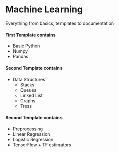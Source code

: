 # Machine Learning
Everything from basics, templates to documentation

#### First Template contains
  - Basic Python 
  - Numpy 
  - Pandas

#### Second Template contains
  - Data Structures 
    - Stacks 
    - Queues
    - Linked List
    - Graphs
    - Tress


#### Second Template contains
  - Preprocessing 
  - Linear Regression
  - Logistic Regression
  - TensorFlow + TF estimators
 
